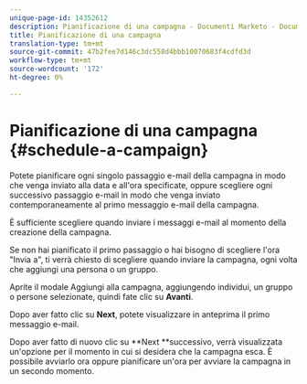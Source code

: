 ```yaml
---
unique-page-id: 14352612
description: Pianificazione di una campagna - Documenti Marketo - Documentazione prodotto
title: Pianificazione di una campagna
translation-type: tm+mt
source-git-commit: 47b2fee7d146c3dc558d4bbb10070683f4cdfd3d
workflow-type: tm+mt
source-wordcount: '172'
ht-degree: 0%

---
```



# Pianificazione di una campagna {#schedule-a-campaign}

Potete pianificare ogni singolo passaggio e-mail della campagna in modo che venga inviato alla data e all&#39;ora specificate, oppure scegliere ogni successivo passaggio e-mail in modo che venga inviato contemporaneamente al primo messaggio e-mail della campagna.

È sufficiente scegliere quando inviare i messaggi e-mail al momento della creazione della campagna.

Se non hai pianificato il primo passaggio o hai bisogno di scegliere l&#39;ora &quot;Invia a&quot;, ti verrà chiesto di scegliere quando inviare la campagna, ogni volta che aggiungi una persona o un gruppo.

Aprite il modale Aggiungi alla campagna, aggiungendo individui, un gruppo o persone selezionate, quindi fate clic su **Avanti**.

Dopo aver fatto clic su **Next**, potete visualizzare in anteprima il primo messaggio e-mail.

Dopo aver fatto di nuovo clic su **Next **successivo, verrà visualizzata un&#39;opzione per il momento in cui si desidera che la campagna esca. È possibile avviarlo ora oppure pianificare un&#39;ora per avviare la campagna in un secondo momento.
